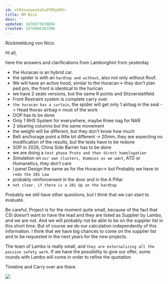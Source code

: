 ```yaml
---
id: vt83sozwxote2udf89y665r
title: RM Nico
desc: ''
updated: 1676973630604
created: 1676966301506
---
```

Rückmeldung von Nico:

Hi all, 

here the answers and clarifications from Lamborghini from yesterday

- the Huracan is an hybrid car.
- the spider is with an ```hardtop and without```, also not only without Roof.
- We will have an active hood, similar to the Huracan-> they don’t plan ped pro, the front is identical to the hurican
- we have 2 seats versions, but the same R points and Sitzverstellfeld.
- Front Restraint system is complete carry over.
- ```the huracan has a curtain```, the spider will get only 1 airbag in the seat -> Head thorax airbag-> most of the work
- OOP has to be done 
- Only 1 RHS System for everywhere, maybe Knee nag for NAR
- 2 stearing columns but the same movement
- the weight will be different, but they don’t know how much
- Belt anchorage point a little bit different -> 20mm, they are expecting no modification of the results, but the tests have to be redone 
- SOP in 2026, China Side Barrier has to be done 
- we are doing a ```test phase Proto and then direct homologation```
- Simulation on ```our own clusters, Dummies as we want```, ATD or Humanetics, they don’t care
- I panel Design the same as for the Huracan-> but Probably we have to ```redo the 201 Low```
- probably reinforcement in the door and in the A Pillar
- ```not clear, if there is a 201 Up on the hardtop```


Probably we still have other questions, but I think that we can start to evaluate.

Be careful, Project is for the moment quite small, because of the fact that CSI doesn’t want to have the lead and they are listed as Supplier by Lambo, and we are not.
And we will probably not be able to be on the supplier list in this short time.
But of course we do our calculation independently of this information.
I think that we have big chances to come on the supplier list and to be requested in the next years for the new projects.

The team of Lambo is really small, and ```they are externalizing all the passive safety work```.
If we have the possibility to give our offer, some rounds with Lambo will come in order to refine the quotation

Timeline and Carry over are there.


![](/assets/images/2023-02-21-08-59-26.png)
